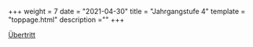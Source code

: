 +++
weight = 7
date = "2021-04-30"
title = "Jahrgangstufe 4"
template = "toppage.html"
description =""
+++

[Übertritt](/schullebenseiten/uebertritt)